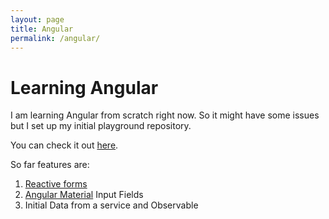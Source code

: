 ```yaml
---
layout: page
title: Angular
permalink: /angular/
---
```


# Learning Angular

I am learning Angular from scratch right now. So it might have some issues but I set up my initial playground repository.

You can check it out [here](https://github.com/hl191/angular-playground).

So far features are:

1. [Reactive forms](https://angular.io/guide/reactive-forms)
2. [Angular Material](https://material.angular.io/) Input Fields
3. Initial Data from a service and Observable
